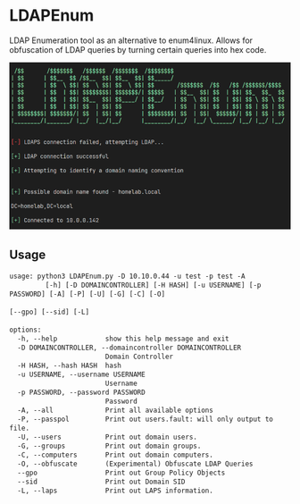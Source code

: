 # LDAPEnum

LDAP Enumeration tool as an alternative to enum4linux. Allows for obfuscation of LDAP queries by turning certain queries into hex code.

![header](https://github.com/mdube99/LDAPEnum/blob/main/.img/header.png)

## Usage

```
usage: python3 LDAPEnum.py -D 10.10.0.44 -u test -p test -A
         [-h] [-D DOMAINCONTROLLER] [-H HASH] [-u USERNAME] [-p PASSWORD] [-A] [-P] [-U] [-G] [-C] [-O]
                                                                     [--gpo] [--sid] [-L]

options:
  -h, --help            show this help message and exit
  -D DOMAINCONTROLLER, --domaincontroller DOMAINCONTROLLER
                        Domain Controller
  -H HASH, --hash HASH  hash
  -u USERNAME, --username USERNAME
                        Username
  -p PASSWORD, --password PASSWORD
                        Password
  -A, --all             Print all available options
  -P, --passpol         Print out users.fault: will only output to file.
  -U, --users           Print out domain users.
  -G, --groups          Print out domain groups.
  -C, --computers       Print out domain computers.
  -O, --obfuscate       (Experimental) Obfuscate LDAP Queries
  --gpo                 Print out Group Policy Objects
  --sid                 Print out Domain SID
  -L, --laps            Print out LAPS information.
```
